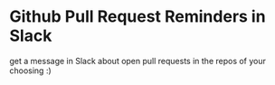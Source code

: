 # Github Pull Request Reminders in Slack
get a message in Slack about open pull requests in the repos of your choosing :)
